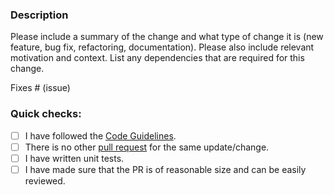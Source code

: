 ### Description

Please include a summary of the change and what type of change it is (new feature, bug fix, refactoring, documentation).
Please also include relevant motivation and context.
List any dependencies that are required for this change.

Fixes # (issue)

### Quick checks:

- [ ] I have followed the [Code Guidelines](https://github.com/ConduitIO/conduit/blob/main/docs/code_guidelines.md).
- [ ] There is no other [pull request](https://github.com/ConduitIO/conduit-connector-s3/pulls) for the same update/change.
- [ ] I have written unit tests.
- [ ] I have made sure that the PR is of reasonable size and can be easily reviewed.
